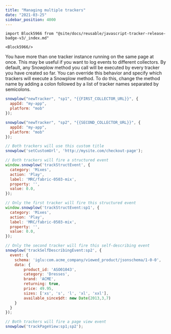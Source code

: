 ```yaml
---
title: "Managing multiple trackers"
date: "2021-03-25"
sidebar_position: 4000
---
```


```mdx-code-block
import Block5966 from "@site/docs/reusable/javascript-tracker-release-badge-v3/_index.md"

<Block5966/>
```

You have more than one tracker instance running on the same page at once. This may be useful if you want to log events to different collectors. By default, any Snowplow method you call will be executed by every tracker you have created so far. You can override this behavior and specify which trackers will execute a Snowplow method. To do this, change the method name by adding a colon followed by a list of tracker names separated by semicolons.

```javascript
snowplow("newTracker", "sp1", "{{FIRST_COLLECTOR_URL}}", {
  appId: "my-app",
  platform: "mob"
});

snowplow("newTracker", "sp2", "{{SECOND_COLLECTOR_URL}}", {
  appId: "my-app",
  platform: "mob"
});

// Both trackers will use this custom title
snowplow('setCustomUrl', 'http://mysite.com/checkout-page');

// Both trackers will fire a structured event
window.snowplow('trackStructEvent', {
  category: 'Mixes',
  action: 'Play',
  label: 'MRC/fabric-0503-mix',
  property: '',
  value: 0.0,
});

// Only the first tracker will fire this structured event
window.snowplow('trackStructEvent:sp1', {
  category: 'Mixes',
  action: 'Play',
  label: 'MRC/fabric-0503-mix',
  property: '',
  value: 0.0,
});

// Only the second tracker will fire this self-describing event
snowplow('trackSelfDescribingEvent:sp2', { 
  event: {
    schema: 'iglu:com.acme_company/viewed_product/jsonschema/1-0-0',
    data: {
        product_id: 'ASO01043',
        category: 'Dresses',
        brand: 'ACME',
        returning: true,
        price: 49.95,
        sizes: ['xs', 's', 'l', 'xl', 'xxl'],
        available_since$dt: new Date(2013,3,7)
    }
  }
});

// Both trackers will fire a page view event
snowplow('trackPageView:sp1;sp2');
```
